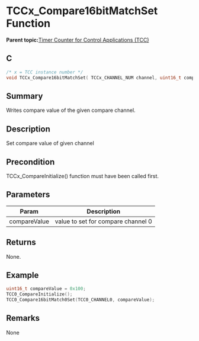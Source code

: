 # TCCx\_Compare16bitMatchSet Function

**Parent topic:**[Timer Counter for Control Applications \(TCC\)](GUID-CCA150A8-2C66-40B2-9C35-D7F3473720AE.md)

## C

```c
/* x = TCC instance number */
void TCCx_Compare16bitMatchSet( TCCx_CHANNEL_NUM channel, uint16_t compareValue );
```

## Summary

Writes compare value of the given compare channel.

## Description

Set compare value of given channel

## Precondition

TCCx\_CompareInitialize\(\) function must have been called first.

## Parameters

|Param|Description|
|-----|-----------|
|compareValue|value to set for compare channel 0|

## Returns

None.

## Example

```c
uint16_t compareValue = 0x100;
TCC0_CompareInitialize();
TCC0_Compare16bitMatch0Set(TCC0_CHANNEL0, compareValue);
```

## Remarks

None

